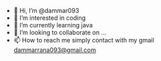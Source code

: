 - 👋 Hi, I’m @dammar093
- 👀 I’m interested in coding
- 🌱 I’m currently learning java
- 💞️ I’m looking to collaborate on ...
- 📫 How to reach me simply contact with my gmail dammarrana093@gmail.com

<!---
dammar093/dammar093 is a ✨ special ✨ repository because its `README.md` (this file) appears on your GitHub profile.
You can click the Preview link to take a look at your changes.
--->
